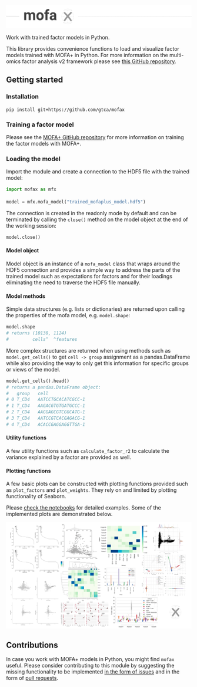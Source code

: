 ![MOFA+ in Python](img/mofax_header.png)

Work with trained factor models in Python.

This library provides convenience functions to load and visualize factor models trained with MOFA+ in Python. For more information on the multi-omics factor analysis v2 framework please see [this GitHub repository](https://github.com/bioFAM/MOFA2).

## Getting started

### Installation

```
pip install git+https://github.com/gtca/mofax
```

### Training a factor model

Please see the [MOFA+ GitHub repository](https://github.com/bioFAM/MOFA2) for more information on training the factor models with MOFA+.

### Loading the model

Import the module and create a connection to the HDF5 file with the trained model:

```python
import mofax as mfx

model = mfx.mofa_model("trained_mofaplus_model.hdf5")
```

The connection is created in the readonly mode by default and can be terminated by calling the `close()` method on the model object at the end of the working session:

```python
model.close()
```

#### Model object

Model object is an instance of a `mofa_model` class that wraps around the HDF5 connection and provides a simple way to address the parts of the trained model such as expectations for factors and for their loadings eliminating the need to traverse the HDF5 file manually.

#### Model methods

Simple data structures (e.g. lists or dictionaries) are returned upon calling the properties of the mofa model, e.g. `model.shape`:

```python
model.shape
# returns (10138, 1124)
#         cells^  ^features
```

More complex structures are returned when using methods such as `model.get_cells()` to get `cell -> group` assignment as a pandas.DataFrame while also providing the way to only get this information for specific groups or views of the model.


```python
model.get_cells().head()
# returns a pandas.DataFrame object:
# 	group	cell
# 0	T_CD4	AATCCTGCACATCGCC-1
# 1	T_CD4	AAGACGTGTGATGCCC-1
# 2	T_CD4	AAGGAGCGTCGGCATG-1
# 3	T_CD4	AATCCGTCACGAGACG-1
# 4	T_CD4	ACACCGAGGAGGTTGA-1
```

#### Utility functions

A few utility functions such as `calculate_factor_r2` to calculate the variance explained by a factor are provided as well.

#### Plotting functions

A few basic plots can be constructed with plotting functions provided such as `plot_factors` and `plot_weights`. They rely on and limited by plotting functionality of Seaborn.

Please [check the notebooks](notebooks/) for detailed examples. Some of the implemented plots are demonstrated below.

![mofax plots](img/mofax_plots_gallery.png)

## Contributions

In case you work with MOFA+ models in Python, you might find `mofax` useful. Please consider contributing to this module by suggesting the missing functionality to be implemented [in the form of issues](https://github.com/gtca/mofax/issues) and in the form of [pull requests](https://github.com/gtca/mofax/pulls).
